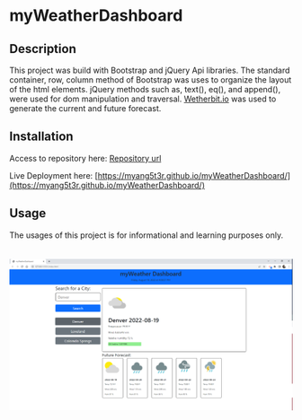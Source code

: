 # myWeatherDashboard

## Description

This project was build with Bootstrap and jQuery Api libraries. The standard container, row, column method of Bootstrap was uses to organize the layout of the html elements. jQuery methods such as, text(), eq(), and append(), were used for dom manipulation and traversal. [Wetherbit.io](https://www.weatherbit.io) was used to generate the current and future forecast. 

## Installation

Access to repository here:
[Repository url](https://github.com/myang5t3r/myWeatherDashboard)

Live Deployment here:
[https://myang5t3r.github.io/myWeatherDashboard/](https://myang5t3r.github.io/myWeatherDashboard/)

## Usage
The usages of this project is for informational and learning purposes only. <br>
<br>
<br>
![Webpage snapshot](assets/images/readme_image.PNG)